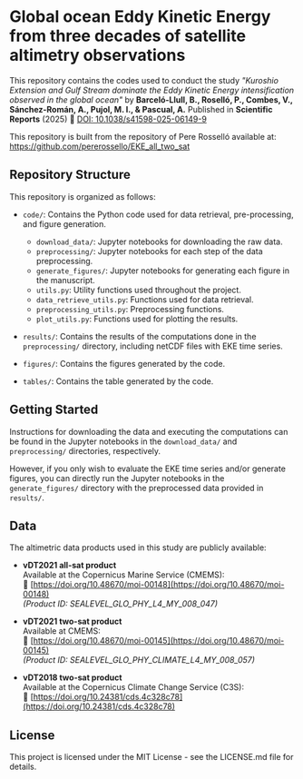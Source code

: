 # Global ocean Eddy Kinetic Energy from three decades of satellite altimetry observations

This repository contains the codes used to conduct the study *"Kuroshio Extension and Gulf Stream dominate the Eddy Kinetic Energy intensification observed in the global ocean"*  by  **Barceló-Llull, B., Roselló, P., Combes, V., Sánchez-Román, A., Pujol, M. I., & Pascual, A.**  Published in **Scientific Reports** (2025) 🔗 [DOI: 10.1038/s41598-025-06149-9](https://doi.org/10.1038/s41598-025-06149-9)

This repository is built from the repository of Pere Rosselló available at: https://github.com/pererossello/EKE_all_two_sat

## Repository Structure
This repository is organized as follows:

- `code/`: Contains the Python code used for data retrieval, pre-processing, and figure generation.
    - `download_data/`: Jupyter notebooks for downloading the raw data.
    - `preprocessing/`: Jupyter notebooks for each step of the data preprocessing.
    - `generate_figures/`: Jupyter notebooks for generating each figure in the manuscript.  
    - `utils.py`: Utility functions used throughout the project.
    - `data_retrieve_utils.py`: Functions used for data retrieval.
    - `preprocessing_utils.py`: Preprocessing functions.
    - `plot_utils.py`: Functions used for plotting the results.
    
    
- `results/`: Contains the results of the computations done in the `preprocessing/` directory, including netCDF files with EKE time series.
- `figures/`: Contains the figures generated by the code.
- `tables/`: Contains the table generated by the code.

## Getting Started
Instructions for downloading the data and executing the computations can be found in the Jupyter notebooks in the `download_data/` and `preprocessing/` directories, respectively. 

However, if you only wish to evaluate the EKE time series and/or generate figures, you can directly run the Jupyter notebooks in the `generate_figures/` directory with the preprocessed data provided in `results/`.

## Data

The altimetric data products used in this study are publicly available:

- **vDT2021 all-sat product**  
  Available at the Copernicus Marine Service (CMEMS):  
  🔗 [https://doi.org/10.48670/moi-00148](https://doi.org/10.48670/moi-00148)  
  *(Product ID: SEALEVEL_GLO_PHY_L4_MY_008_047)*

- **vDT2021 two-sat product**  
  Available at CMEMS:  
  🔗 [https://doi.org/10.48670/moi-00145](https://doi.org/10.48670/moi-00145)  
  *(Product ID: SEALEVEL_GLO_PHY_CLIMATE_L4_MY_008_057)*

- **vDT2018 two-sat product**  
  Available at the Copernicus Climate Change Service (C3S):  
  🔗 [https://doi.org/10.24381/cds.4c328c78](https://doi.org/10.24381/cds.4c328c78)


## License
This project is licensed under the MIT License - see the LICENSE.md file for details.
